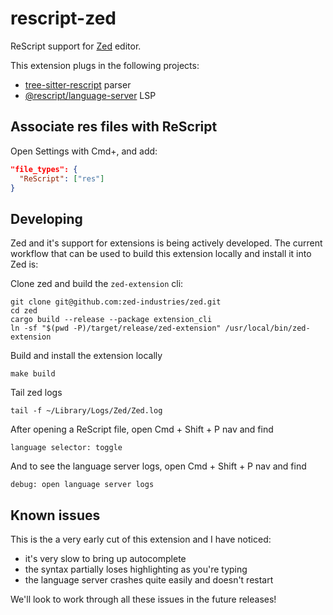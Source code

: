 # rescript-zed

ReScript support for [Zed](zed.dev) editor.

This extension plugs in the following projects:

- [tree-sitter-rescript](https://github.com/rescript-lang/tree-sitter-rescript) parser
- [@rescript/language-server](https://github.com/rescript-lang/rescript-vscode) LSP

## Associate res files with ReScript

Open Settings with Cmd+, and add:

```json
"file_types": {
  "ReScript": ["res"]
}
```

## Developing

Zed and it's support for extensions is being actively developed. The current workflow that can be used to build this extension locally and install it into Zed is:

Clone zed and build the `zed-extension` cli:

    git clone git@github.com:zed-industries/zed.git
    cd zed
    cargo build --release --package extension_cli
    ln -sf "$(pwd -P)/target/release/zed-extension" /usr/local/bin/zed-extension

Build and install the extension locally

    make build

Tail zed logs

    tail -f ~/Library/Logs/Zed/Zed.log

After opening a ReScript file, open Cmd + Shift + P nav and find

    language selector: toggle

And to see the language server logs, open Cmd + Shift + P nav and find

    debug: open language server logs

## Known issues

This is the a very early cut of this extension and I have noticed:

- it's very slow to bring up autocomplete
- the syntax partially loses highlighting as you're typing
- the language server crashes quite easily and doesn't restart

We'll look to work through all these issues in the future releases!

